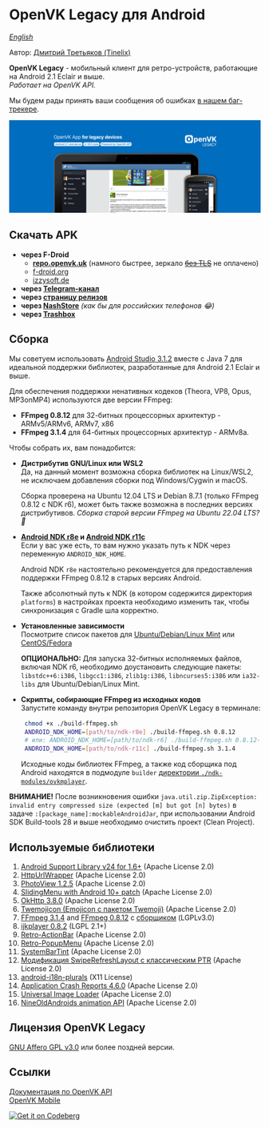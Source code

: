 # OpenVK Legacy для Android

_[English](README.md)_

Автор: [Дмитрий Третьяков (Tinelix)](https://github.com/tretdm)

**OpenVK Legacy** - мобильный клиент для ретро-устройств, работающие на Android 2.1 Eclair и выше.\
_Работает на OpenVK API._

Мы будем рады принять ваши сообщения об ошибках [в нашем баг-трекере](https://github.com/openvk/mobile-android-legacy/projects/1).

![featureGraphic](fastlane/metadata/android/en-US/images/featureGraphic.png)

## Скачать APK
* **через F-Droid**
  * **[repo.openvk.uk](https://repo.openvk.uk/repo/)** (намного быстрее, зеркало ~~[без TLS](http://repo.openvk.co/repo/)~~ не оплачено)
  * [f-droid.org](https://f-droid.org/packages/uk.openvk.android.legacy/)
  * [izzysoft.de](https://apt.izzysoft.de/fdroid/index/apk/uk.openvk.android.legacy)
* **через [Telegram-канал](https://t.me/+nPLHBZqAsFlhYmIy)**
* **через [страницу релизов](https://github.com/openvk/mobile-android-legacy/releases/latest)**
* **через [NashStore](https://store.nashstore.ru/store/637cc36cfb3ed38835524503)** _(как бы для российских телефонов 😂)_
* **через [Trashbox](https://trashbox.ru/topics/164477/openvk-legacy)**

## Сборка
Мы советуем использовать [Android Studio 3.1.2](https://developer.android.com/studio/archive) вместе с Java 7 для идеальной поддержки библиотек, разработанные для Android 2.1 Eclair и выше.

Для обеспечения поддержки ненативных кодеков (Theora, VP8, Opus, MP3onMP4) используются две версии FFmpeg:
* **FFmpeg 0.8.12** для 32-битных процессорных архитектур - ARMv5/ARMv6, ARMv7, x86
* **FFmpeg 3.1.4** для 64-битных процессорных архитектур - ARMv8a.

Чтобы собрать их, вам понадобится:
+ **Дистрибутив GNU/Linux или WSL2** \
  Да, на данный момент возможна сборка библиотек на Linux/WSL2, не исключаем добавления сборки под Windows/Cygwin и macOS.

  Сборка проверена на Ubuntu 12.04 LTS и Debian 8.7.1 (только FFmpeg 0.8.12 c NDK r6), может быть также возможна в последних версиях дистрибутивов.  _Сборка старой версии FFmpeg на Ubuntu 22.04 LTS? 🤔_
+ **[Android NDK r8e](http://web.archive.org/web/20130501232214/http://developer.android.com/tools/sdk/ndk/index.html) и [Android NDK r11c](https://github.com/android/ndk/wiki/Unsupported-Downloads#r10e)** \
  Если у вас уже есть, то вам нужно указать путь к NDK через переменную `ANDROID_NDK_HOME`.

  Android NDK `r8e` настоятельно рекомендуется для предоставления поддержки FFmpeg 0.8.12 в старых версиях Android.

  Также абсолютный путь к NDK (в котором содержится директория `platforms`) в настройках проекта необходимо изменить так, чтобы синхронизация с Gradle шла корректно.
+ **Установленные зависимости** \
  Посмотрите список пакетов для [Ubuntu/Debian/Linux Mint](https://trac.ffmpeg.org/wiki/CompilationGuide/Ubuntu) или [CentOS/Fedora](https://trac.ffmpeg.org/wiki/CompilationGuide/Centos)

  **ОПЦИОНАЛЬНО:** Для запуска 32-битных исполняемых файлов, включая NDK r6, необходимо доустановить следующие пакеты: `libstdc++6:i386`, `libgcc1:i386`, `zlib1g:i386`, `libncurses5:i386` или `ia32-libs` для Ubuntu/Debian/Linux Mint.
+ **Скрипты, собирающие FFmpeg из исходных кодов** \
  Запустите команду внутри репозитория OpenVK Legacy в терминале:
  ```sh
   chmod +x ./build-ffmpeg.sh
   ANDROID_NDK_HOME=[path/to/ndk-r8e] ./build-ffmpeg.sh 0.8.12
   # или: ANDROID_NDK_HOME=[path/to/ndk-r6] ./build-ffmpeg.sh 0.8.12-r6
   ANDROID_NDK_HOME=[path/to/ndk-r11c] ./build-ffmpeg.sh 3.1.4
  ```

  Исходные коды библиотек FFmpeg, а также код сборщика под Android находятся в подмодуле `builder` [директории `./ndk-modules/ovkmplayer`](https://github.com/openvk/mobile-android-legacy/tree/main/ndk-modules/ovkmplayer).

**ВНИМАНИЕ!** После возникновения ошибки `java.util.zip.ZipException: invalid entry compressed size (expected [m] but got [n] bytes)` в задаче `:[package_name]:mockableAndroidJar`, при использовании Android SDK Build-tools 28 и выше необходимо очистить проект (Clean Project).

## Используемые библиотеки
1. [Android Support Library v24 for 1.6+](https://developer.android.com/topic/libraries/support-library) (Apache License 2.0)
2. [HttpUrlWrapper](https://github.com/tinelix/httpurlwrapper) (Apache License 2.0)
3. [PhotoView 1.2.5](https://github.com/Baseflow/PhotoView/tree/v1.2.5) (Apache License 2.0)
4. [SlidingMenu with Android 10+ patch](https://github.com/tinelix/SlidingMenu) (Apache License 2.0)
5. [OkHttp 3.8.0](https://square.github.io/okhttp/) (Apache License 2.0)
6. [Twemojicon (Emojicon с пакетом Twemoji)](https://github.com/rockerhieu/emojicon/tree/1.2) (Apache License 2.0)
7. [FFmpeg 3.1.4](https://github.com/tinelix/ffmpeg-android-builder/tree/ffmpeg-3.1.4) and [FFmpeg 0.8.12](https://github.com/tinelix/ffmpeg-android-builder/tree/ffmpeg-0.8.12) с [сборщиком](https://github.com/tinelix/ffmpeg-android-builder/tree/42c67d80bc924c9709a7648e2d12f04ddf43b32b) (LGPLv3.0)
8. [ijkplayer 0.8.2](https://github.com/bilibili/ijkplayer/tree/k0.6.2) (LGPL 2.1+)
9. [Retro-ActionBar](https://github.com/tinelix/retro-actionbar) (Apache License 2.0)
10. [Retro-PopupMenu](https://github.com/tinelix/retro-popupmenu) (Apache License 2.0)
11. [SystemBarTint](https://github.com/jgilfelt/SystemBarTint) (Apache License 2.0)
12. [Модификация SwipeRefreshLayout с классическим PTR](https://github.com/xyxyLiu/SwipeRefreshLayout) (Apache License 2.0)
13. [android-i18n-plurals](https://github.com/populov/android-i18n-plurals) (X11 License)
14. [Application Crash Reports 4.6.0](https://github.com/ACRA/acra/tree/acra-4.6.0) (Apache License 2.0)
15. [Universal Image Loader](https://github.com/nostra13/Android-Universal-Image-Loader/tree/v1.9.5) (Apache License 2.0)
16. [NineOldAndroids animation API](https://github.com/JakeWharton/NineOldAndroids) (Apache License 2.0)

## Лицензия OpenVK Legacy
[GNU Affero GPL v3.0](COPYING) или более поздней версии.

## Ссылки
[Документация по OpenVK API](https://docs.openvk.su/openvk_engine/api/description/)\
[OpenVK Mobile](https://openvk.uk/app)

<a href="https://codeberg.org/OpenVK/mobile-android-legacy">
    <img alt="Get it on Codeberg" src="https://codeberg.org/Codeberg/GetItOnCodeberg/media/branch/main/get-it-on-blue-on-white.png" height="60">
</a>
